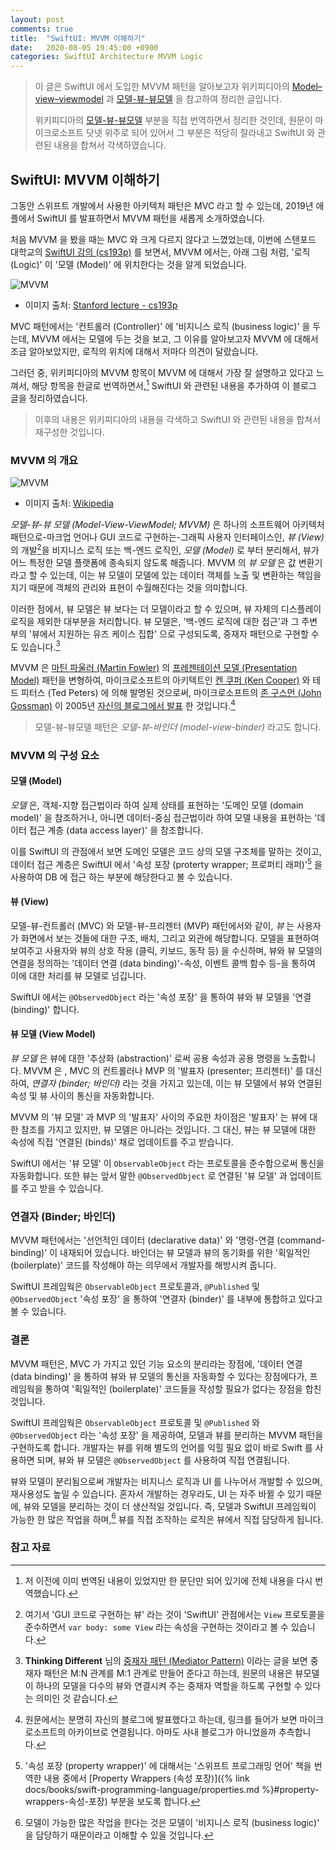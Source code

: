 ```yaml
---
layout: post
comments: true
title:  "SwiftUI: MVVM 이해하기"
date:   2020-08-05 19:45:00 +0900
categories: SwiftUI Architecture MVVM Logic
---
```


> 이 글은 SwiftUI 에서 도입한 MVVM 패턴을 알아보고자 위키피디아의 [Model–view–viewmodel](https://en.wikipedia.org/wiki/Model–view–viewmodel) 과 [모델-뷰-뷰모델](https://ko.wikipedia.org/wiki/모델-뷰-뷰모델) 을 참고하여 정리한 글입니다.
>
> 위키피디아의 [모델-뷰-뷰모델](https://ko.wikipedia.org/wiki/모델-뷰-뷰모델) 부분을 직접 번역하면서 정리한 것인데, 원문이 마이크로소프트 닷넷 위주로 되어 있어서 그 부분은 적당히 잘라내고 SwiftUI 와 관련된 내용을 합쳐서 각색하였습니다.

## SwiftUI: MVVM 이해하기

그동안 스위프트 개발에서 사용한 아키텍처 패턴은 MVC 라고 할 수 있는데, 2019년 애플에서 SwiftUI 를 발표하면서 MVVM 패턴을 새롭게 소개하였습니다.

처음 MVVM 을 봤을 때는 MVC 와 크게 다르지 않다고 느꼈었는데, 이번에 스탠포드 대학교의 [SwiftUI 강의 (cs193p)](https://cs193p.sites.stanford.edu) 를 보면서, MVVM 에서는, 아래 그림 처럼, '로직 (Logic)' 이 '모델 (Model)' 에 위치한다는 것을 알게 되었습니다.

![MVVM](/assets/Swift/Pattern/MVVM-cs193p-2020.png)

* 이미지 출처: [Stanford lecture - cs193p](https://cs193p.sites.stanford.edu)

MVC 패턴에서는 '컨트롤러 (Controller)' 에 '비지니스 로직 (business logic)' 을 두는데, MVVM 에서는 모델에 두는 것을 보고, 그 이유를 알아보고자 MVVM 에 대해서 조금 알아보았지만, 로직의 위치에 대해서 저마다 의견이 달랐습니다.

그러던 중, 위키피디아의 MVVM 항목이 MVVM 에 대해서 가장 잘 설명하고 있다고 느껴서, 해당 항목을 한글로 번역하면서,[^translate] SwiftUI 와 관련된 내용을 추가하여 이 블로그 글을 정리하였습니다.

> 이후의 내용은 위키피디아의 내용을 각색하고 SwiftUI 와 관련된 내용을 합쳐서 재구성한 것입니다.

### MVVM 의 개요

![MVVM](/assets/Swift/Pattern/MVVM-wikipedia.png)

* 이미지 출처: [Wikipedia](https://en.wikipedia.org/wiki/Model–view–viewmodel)

_모델-뷰-뷰 모델 (Model-View-ViewModel; MVVM)_ 은 하나의 소프트웨어 아키텍처 패턴으로-마크업 언어나 GUI 코드로 구현하는-그래픽 사용자 인터페이스인, _뷰 (View)_ 의 개발[^GUI-code]을 비지니스 로직 또는 백-엔드 로직인, _모델 (Model)_ 로 부터 분리해서, 뷰가 어느 특정한 모델 플랫폼에 종속되지 않도록 해줍니다. MVVM 의 _뷰 모델_ 은 값 변환기라고 할 수 있는데, 이는 뷰 모델이 모델에 있는 데이터 객체를 노출 및 변환하는 책임을 지기 때문에 객체의 관리와 표현이 수월해진다는 것을 의미합니다.

이러한 점에서, 뷰 모델은 뷰 보다는 더 모델이라고 할 수 있으며, 뷰 자체의 디스플레이 로직을 제외한 대부분을 처리합니다. 뷰 모델은, '백-엔드 로직에 대한 접근'과 그 주변부의 '뷰에서 지원하는 유즈 케이스 집합' 으로 구성되도록, 중재자 패턴으로 구현할 수도 있습니다.[^mediator]

MVVM 은 [마틴 파울러 (Martin Fowler)](https://martinfowler.com) 의 [프레젠테이션 모델 (Presentation Model)](https://martinfowler.com/eaaDev/PresentationModel.html) 패턴을 변형하여, 마이크로소프트의 아키텍트인 [켄 쿠퍼 (Ken Cooper)](https://www.linkedin.com/in/coopercode/) 와 테드 피터스 (Ted Peters) 에 의해 발명된 것으로써, 마이크로소프트의 [존 구스먼 (John Gossman)](https://www.linkedin.com/in/john-gossman-5664952/) 이 2005년 [자신의 블로그에서 발표](https://docs.microsoft.com/en-us/archive/blogs/johngossman/introduction-to-modelviewviewmodel-pattern-for-building-wpf-apps) 한 것입니다.[^johns-blog]

> 모델-뷰-뷰모델 패턴은 _모델-뷰-바인더 (model-view-binder)_ 라고도 합니다.

### MVVM 의 구성 요소

#### 모델 (Model)

_모델_ 은, 객체-지향 접근법이라 하여 실제 상태를 표현하는 '도메인 모델 (domain model)' 을 참조하거나, 아니면 데이터-중심 접근법이라 하여 모델 내용을 표현하는 '데이터 접근 계층 (data access layer)' 을 참조합니다.

이를 SwiftUI 의 관점에서 보면 도메인 모델은 코드 상의 모델 구조체를 말하는 것이고, 데이터 접근 계층은 SwiftUI 에서 '속성 포장 (proterty wrapper; 프로퍼티 래퍼)'[^property-wrapper] 을 사용하여 DB 에 접근 하는 부분에 해당한다고 볼 수 있습니다.

#### 뷰 (View)

모델-뷰-컨트롤러 (MVC) 와 모델-뷰-프리젠터 (MVP) 패턴에서와 같이, _뷰_ 는 사용자가 화면에서 보는 것들에 대한 구조, 배치, 그리고 외관에 해당합니다. 모델을 표현하여 보여주고 사용자와 뷰의 상호 작용 (클릭, 키보드, 동작 등) 을 수신하며, 뷰와 뷰 모델의 연결을 정의하는 '데이터 연결 (data binding)'-속성, 이벤트 콜백 함수 등-을 통하여 이에 대한 처리를 뷰 모델로 넘깁니다.

SwiftUI 에서는 `@ObservedObject` 라는 '속성 포장' 을 통하여 뷰와 뷰 모델을 '연결 (binding)' 합니다.

#### 뷰 모델 (View Model)

_뷰 모델_ 은 뷰에 대한 '추상화 (abstraction)' 로써 공용 속성과 공용 명령을 노출합니다. MVVM 은 , MVC 의 컨트롤러나 MVP 의 '발표자 (presenter; 프리젠터)' 를 대신하여, _연결자 (binder; 바인더)_ 라는 것을 가지고 있는데, 이는 뷰 모델에서 뷰와 연결된 속성 및 뷰 사이의 통신을 자동화합니다.

MVVM 의 '뷰 모델' 과 MVP 의 '발표자' 사이의 주요한 차이점은 '발표자' 는 뷰에 대한 참조를 가지고 있지만, 뷰 모델은 아니라는 것입니다. 그 대신, 뷰는 뷰 모델에 대한 속성에 직접 '연결된 (binds)' 채로 업데이트를 주고 받습니다.

SwiftUI 에서는 '뷰 모델' 이 `ObservableObject` 라는 프로토콜을 준수함으로써 통신을 자동화합니다. 또한 뷰는 앞서 말한 `@ObservedObject` 로 연결된 '뷰 모델' 과 업데이트를 주고 받을 수 있습니다.

### 연결자 (Binder; 바인더)

MVVM 패턴에서는 '선언적인 데이터 (declarative data)' 와 '명령-연결 (command-binding)' 이 내재되어 있습니다. 바인더는 뷰 모델과 뷰의 동기화를 위한 '획일적인 (boilerplate)' 코드를 작성해야 하는 의무에서 개발자를 해방시켜 줍니다.

SwiftUI 프레임웍은 `ObservableObject` 프로토콜과, `@Published` 및 `@ObservedObject` '속성 포장' 을 통하여 '연결자 (binder)' 를 내부에 통합하고 있다고 볼 수 있습니다.

### 결론

MVVM 패턴은, MVC 가 가지고 있던 기능 요소의 분리라는 장점에, '데이터 연결 (data binding)' 을 통하여 뷰와 뷰 모델의 통신을 자동화할 수 있다는 장점에다가, 프레임웍을 통하여 '획일적인 (boilerplate)' 코드들을 작성할 필요가 없다는 장점을 합친 것입니다.

SwiftUI 프레임웍은 `ObservableObject` 프로토콜 및 `@Published` 와 `@ObservedObject` 라는 '속성 포장' 을 제공하여, 모델과 뷰를 분리하는 MVVM 패턴을 구현하도록 합니다.
개발자는 뷰를 위해 별도의 언어를 익힐 필요 없이 바로 Swift 를 사용하면 되며, 뷰와 뷰 모델은 `@ObservedObject` 를 사용하여 직접 연결됩니다.

뷰와 모델이 분리됨으로써 개발자는 비지니스 로직과 UI 를 나누어서 개발할 수 있으며, 재사용성도 높일 수 있습니다. 혼자서 개발하는 경우라도, UI 는 자주 바뀔 수 있기 때문에, 뷰와 모델을 분리하는 것이 더 생산적일 것입니다. 즉, 모델과 SwiftUI 프레임웍이 가능한 한 많은 작업을 하며,[^business-logic] 뷰를 직접 조작하는 로직은 뷰에서 직접 담당하게 됩니다.

### 참고 자료

[^translate]: 저 이전에 이미 번역된 내용이 있었지만 한 문단만 되어 있기에 전체 내용을 다시 번역했습니다.

[^GUI-code]: 여기서 'GUI 코드로 구현하는 뷰' 라는 것이 'SwiftUI' 관점에서는 `View` 프로토콜을 준수하면서 `var body: some View` 라는 속성을 구현하는 것이라고 볼 수 있습니다.

[^mediator]: **Thinking Different** 님의 [중재자 패턴 (Mediator Pattern)](https://copynull.tistory.com/145) 이라는 글을 보면 중재자 패턴은 M:N 관계를 M:1 관계로 만들어 준다고 하는데, 원문의 내용은 뷰모델이 하나의 모델을 다수의 뷰와 연결시켜 주는 중재자 역할을 하도록 구현할 수 있다는 의미인 것 같습니다.

[^johns-blog]: 원문에서는 분명히 자신의 블로그에 발표했다고 하는데, 링크를 들어가 보면 마이크로소프트의 아카이브로 연결됩니다. 아마도 사내 블로그가 아니었을까 추측합니다.

[^property-wrapper]: '속성 포장 (property wrapper)' 에 대해서는 '스위프트 프로그래밍 언어' 책을 번역한 내용 중에서 [Property Wrappers (속성 포장)]({% link docs/books/swift-programming-language/properties.md %}#property-wrappers-속성-포장) 부분을 보도록 합니다.

[^business-logic]: 모델이 가능한 많은 작업을 한다는 것은 모델이 '비지니스 로직 (business logic)' 을 담당하기 때문이라고 이해할 수 있을 것입니다.
